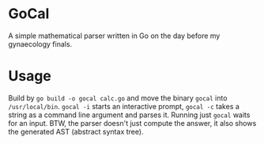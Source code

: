 # GoCal
A simple mathematical parser written in Go on the day before my gynaecology finals.

# Usage
Build by `go build -o gocal calc.go` and move the binary `gocal` into `/usr/local/bin`. 
`gocal -i` starts an interactive prompt, `gocal -c` takes a string as a command line argument and parses it.
Running just `gocal` waits for an input. BTW, the parser doesn't just compute the answer, it also shows the generated AST (abstract syntax tree).  

